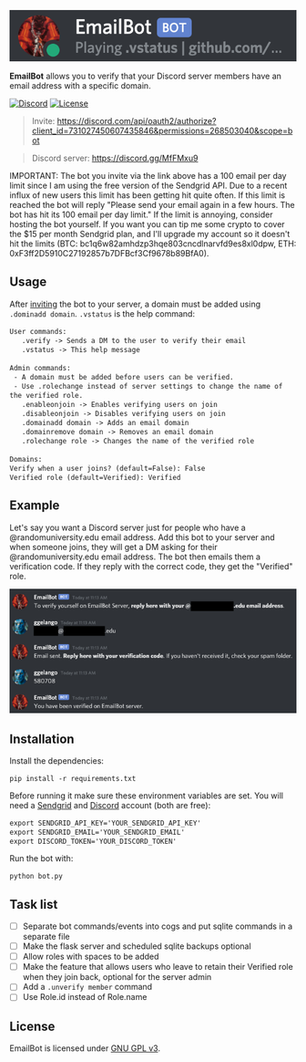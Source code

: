 <p align="center">
  <img src="docs/emailbot.png" />
</p>

**EmailBot** allows you to verify that your Discord server members have an email address with a specific domain.

[![Discord](https://img.shields.io/discord/731028346569228288)](https://discord.gg/MfFMxu9) [![License](https://img.shields.io/badge/license-GPL-brightgreen)](LICENSE)

> Invite: https://discord.com/api/oauth2/authorize?client_id=731027450607435846&permissions=268503040&scope=bot

> Discord server: https://discord.gg/MfFMxu9

IMPORTANT: The bot you invite via the link above has a 100 email per day limit since I am using the free version of the Sendgrid API. Due to a recent influx of new users this limit has been getting hit quite often. If this limit is reached the bot will reply "Please send your email again in a few hours. The bot has hit its 100 email per day limit." If the limit is annoying, consider hosting the bot yourself. If you want you can tip me some crypto to cover the $15 per month Sendgrid plan, and I'll upgrade my account so it doesn't hit the limits (BTC: bc1q6w82amhdzp3hqe803cncdlnarvfd9es8xl0dpw, ETH: 0xF3ff2D5910C27192857b7DFBcf3Cf9678b89BfA0).

## Usage

After [inviting](https://discord.com/api/oauth2/authorize?client_id=731027450607435846&permissions=268503040&scope=bot) the bot to your server, a domain must be added using `.dominadd domain`. `.vstatus` is the help command:

```
User commands: 
   .verify -> Sends a DM to the user to verify their email
   .vstatus -> This help message

Admin commands: 
 - A domain must be added before users can be verified.
 - Use .rolechange instead of server settings to change the name of the verified role.
   .enableonjoin -> Enables verifying users on join
   .disableonjoin -> Disables verifying users on join
   .domainadd domain -> Adds an email domain
   .domainremove domain -> Removes an email domain
   .rolechange role -> Changes the name of the verified role

Domains: 
Verify when a user joins? (default=False): False
Verified role (default=Verified): Verified
```

## Example

Let's say you want a Discord server just for people who have a @randomuniversity.edu email address. Add this bot to your server and when someone joins, they will get a DM asking for their @randomuniversity.edu email address. The bot then emails them a verification code. If they reply with the correct code, they get the "Verified" role.

<p align="center">
  <img src="docs/screenshot.png" />
</p>

## Installation

Install the dependencies:

```
pip install -r requirements.txt
```

Before running it make sure these environment variables are set. You will need a [Sendgrid](https://sendgrid.com/docs/for-developers/sending-email/api-getting-started/) and [Discord](https://discordpy.readthedocs.io/en/latest/discord.html#discord-intro) account (both are free):

```
export SENDGRID_API_KEY='YOUR_SENDGRID_API_KEY'
export SENDGRID_EMAIL='YOUR_SENDGRID_EMAIL'
export DISCORD_TOKEN='YOUR_DISCORD_TOKEN'
```

Run the bot with:

```
python bot.py
```

## Task list

- [ ] Separate bot commands/events into cogs and put sqlite commands in a separate file
- [ ] Make the flask server and scheduled sqlite backups optional
- [ ] Allow roles with spaces to be added
- [ ] Make the feature that allows users who leave to retain their Verified role when they join back, optional for the server admin
- [ ] Add a `.unverify member` command
- [ ] Use Role.id instead of Role.name

## License

EmailBot is licensed under [GNU GPL v3](LICENSE).
